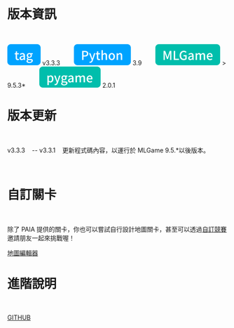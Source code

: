 # 版本資訊

<br />

![tag-chip](/assets/icons/tag.svg) v3.3.3&nbsp;&nbsp;&nbsp;&nbsp;&nbsp;&nbsp;&nbsp;&nbsp;![python-chip](/assets/icons/python.svg) 3.9&nbsp;&nbsp;&nbsp;&nbsp;&nbsp;&nbsp;&nbsp;&nbsp;![mlgame-chip](/assets/icons/mlGame.svg) > 9.5.3\*&nbsp;&nbsp;&nbsp;&nbsp;&nbsp;&nbsp;&nbsp;&nbsp;![pygame-chip](/assets/icons/pygame.svg) 2.0.1

# 版本更新

<br />

v3.3.3&nbsp;&nbsp;&nbsp;&nbsp;--
v3.3.1&nbsp;&nbsp;&nbsp;&nbsp;更新程式碼內容，以運行於 MLGame 9.5.\*以後版本。

<br />

# 自訂關卡

<br />

除了 PAIA 提供的關卡，你也可以嘗試自行設計地圖關卡，甚至可以透過[自訂競賽](https://)邀請朋友一起來挑戰喔！

[地圖編輯器](https://)

# 進階說明

<br />

[GITHUB](https://github.com/PAIA-Playful-AI-Arena/pingpong)
